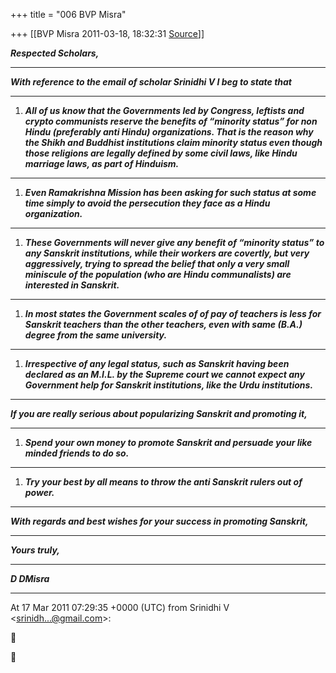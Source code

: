 +++
title = "006 BVP Misra"

+++
[[BVP Misra	2011-03-18, 18:32:31 [Source](https://groups.google.com/g/bvparishat/c/L7HIvB6q0O4)]]



***Respected Scholars,***

******

***With reference to the email of scholar Srinidhi V I beg to state that***

******

1.  ***All of us know that the Governments led by Congress, leftists and
    crypto communists reserve the benefits of “minority status” for non
    Hindu (preferably anti Hindu) organizations. That is the reason why
    the Shikh and Buddhist institutions claim minority status even
    though those religions are legally defined by some civil laws, like
    Hindu marriage laws, as part of Hinduism.***

******

1.  ***Even Ramakrishna Mission has been asking for such status at some
    time simply to avoid the persecution they face as a Hindu
    organization.***

******

1.  ***These Governments will never give any benefit of “minority
    status” to any Sanskrit institutions, while their workers are
    covertly, but very aggressively, trying to spread the belief that
    only a very small miniscule of the population (who are Hindu
    communalists) are interested in Sanskrit.***

******

1.  ***In most states the Government scales of of pay of teachers is
    less for Sanskrit teachers than the other teachers, even with same
    (B.A.) degree from the same university.***

******

1.  ***Irrespective of any legal status, such as Sanskrit having been
    declared as an M.I.L. by the Supreme court we cannot expect any
    Government help for Sanskrit institutions, like the Urdu
    institutions.***

******

***If you are really serious about popularizing Sanskrit and promoting it,***

******

1.  ***Spend your own money to promote Sanskrit and persuade your like
    minded friends to do so.***

******

1.  ***Try your best by all means to throw the anti Sanskrit rulers out
    of power.***

******

***With regards and best wishes for your success in promoting Sanskrit,***

******

***Yours truly,***

******

***D DMisra***

******

  
  
At 17 Mar 2011 07:29:35 +0000 (UTC) from Srinidhi V \<[srinidh...@gmail.com]()\>:






